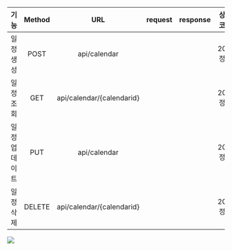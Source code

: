 |   기능    | Method |            URL            | request | response |  상태코드  |
|:-------:|:------:|:-------------------------:|:------:|:--------:|:------:|
|  일정 생성  |  POST  |       api/calendar        |        |          | 200:정상 |
|  일정 조회  |  GET   | api/calendar/{calendarid} |        |          | 200:정상 |
| 일정 업데이트 |  PUT   |       api/calendar        |        |          | 200:정상 |
|  일정 삭제  | DELETE | api/calendar/{calendarid} |        |          | 200:정상 |

![](https://velog.velcdn.com/images/deabaind/post/92da9c8d-7457-47ed-8d83-9fa0e1a7cc60/image.png)
